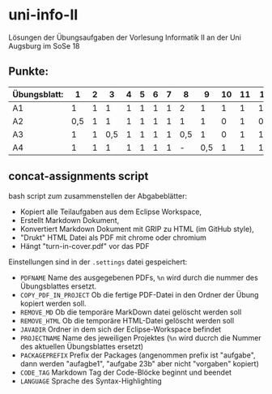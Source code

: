 # uni-info-II
Lösungen der Übungsaufgaben der Vorlesung Informatik II an der Uni Augsburg im SoSe 18

## Punkte:

|Übungsblatt: |1  |2  |3  |4  |5  |6  |7  |8  |9  |10 |11 |12 |
|-------------|---|---|---|---|---|---|---|---|---|---|---|---|
|A1           | 1 | 1 | 1 | 1 | 1 | 1 |1  |2  | 1 |1  |1  |1  |
|A2           |0,5| 1 | 1 | 1 | 1 | 1 |1  |1  |  1|0  |1  |0,5|
|A3           | 1 | 1 |0,5| 1 | 1 | 1 |1  |0,5| 1 |0  |1  |1  |
|A4           | 1 | 1 | 1 | 1 | 1 | 1 |1  |-  |0,5|1  |1  |1  |

## concat-assignments script

bash script zum zusammenstellen der Abgabeblätter:

 - Kopiert alle Teilaufgaben aus dem Eclipse Workspace,
 - Erstellt Markdown Dokument,
 - Konvertiert Markdown Dokument mit GRIP zu HTML (im GitHub style),
 - "Drukt" HTML Datei als PDF mit chrome oder chromium
 - Hängt "turn-in-cover.pdf" vor das PDF


Einstellungen sind in der `.settings` datei gespeichert:

 - `PDFNAME` Name des ausgegebenen PDFs, `%n` wird durch die nummer des Übungsblattes ersetzt.
 - `COPY_PDF_IN_PROJECT` Ob die fertige PDF-Datei in den Ordner der Übung kopiert werden soll.
 - `REMOVE_MD` Ob die temporäre MarkDown datei gelöscht werden soll
 - `REMOVE_HTML` Ob die temporäre HTML-Datei gelöscht werden soll
 - `JAVADIR` Ordner in dem sich der Eclipse-Workspace befindet
 - `PROJECTNAME` Name des jeweiligen Projektes (`%n` wird ducrch die Nummer des aktuellen Übungsblattes ersetzt)
 - `PACKAGEPREFIX` Prefix der Packages (angenommen prefix ist "aufgabe", dann werden "aufagbe1", "aufgabe 23b" aber nicht "vorgaben" kopiert)
 - `CODE_TAG` Markdown Tag der Code-Blöcke beginnt und beendet
 - `LANGUAGE` Sprache des Syntax-Highlighting

